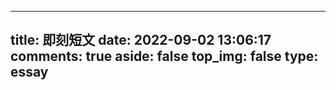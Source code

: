   ---
  title: 即刻短文
  date: 2022-09-02 13:06:17
  comments: true
  aside: false
  top_img: false
  type: essay
  ---
